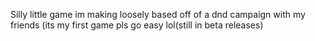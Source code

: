 Silly little game im making
loosely based off of a dnd campaign with my friends
(its my first game pls go easy lol(still in beta releases)
